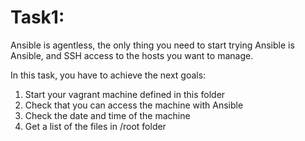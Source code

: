 # Task1:

Ansible is agentless, the only thing you need to start trying Ansible is Ansible, and SSH access to the hosts you want to manage.

In this task, you have to achieve the next goals:

1. Start your vagrant machine defined in this folder
2. Check that you can access the machine with Ansible
3. Check the date and time of the machine
4. Get a list of the files in /root folder
